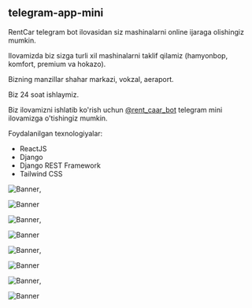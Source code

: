 ## telegram-app-mini

RentCar telegram bot ilovasidan siz mashinalarni online ijaraga olishingiz mumkin.

Ilovamizda biz sizga turli xil mashinalarni taklif qilamiz (hamyonbop, komfort, premium va hokazo).

Bizning manzillar shahar markazi, vokzal, aeraport.

Biz 24 soat ishlaymiz.

Biz ilovamizni ishlatib ko'rish uchun [@rent_caar_bot](https://t.me/rent_caar_bot) telegram mini ilovamizga o'tishingiz mumkin.


Foydalanilgan texnologiyalar:
- ReactJS
- Django
- Django REST Framework
- Tailwind CSS


![Banner](./assets/ilova1.jpg), 

![Banner](./assets/ilova2.jpg)

![Banner](./assets/ilova3.jpg), 

![Banner](./assets/ilova4.jpg)

![Banner](./assets/ilova5.jpg), 

![Banner](./assets/ilova6.jpg)

![Banner](./assets/ilova7.jpg), 

![Banner](./assets/ilova8.jpg)
